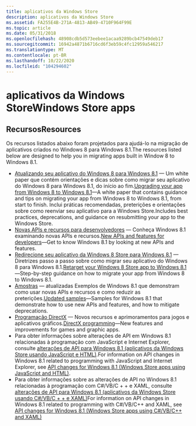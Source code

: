 ```yaml
---
title: aplicativos da Windows Store
description: aplicativos da Windows Store
ms.assetid: FA255E4B-271A-4813-AB49-4710F964F99E
ms.topic: article
ms.date: 05/31/2018
ms.openlocfilehash: 48908cdb5d573eebee1acaa9289bcb47549deb17
ms.sourcegitcommit: 16942a4871b6716cd6f3eb59c4fc12959a546217
ms.translationtype: MT
ms.contentlocale: pt-BR
ms.lasthandoff: 10/22/2020
ms.locfileid: "104294602"
---
```

# <a name="windows-store-apps"></a><span data-ttu-id="18ddd-103">aplicativos da Windows Store</span><span class="sxs-lookup"><span data-stu-id="18ddd-103">Windows Store apps</span></span>

## <a name="resources"></a><span data-ttu-id="18ddd-104">Recursos</span><span class="sxs-lookup"><span data-stu-id="18ddd-104">Resources</span></span>

<span data-ttu-id="18ddd-105">Os recursos listados abaixo foram projetados para ajudá-lo na migração de aplicativos criados no Windows 8 para Windows 8.1.</span><span class="sxs-lookup"><span data-stu-id="18ddd-105">The resources listed below are designed to help you in migrating apps built in Window 8 to Windows 8.1.</span></span>

-   <span data-ttu-id="18ddd-106">[Atualizando seu aplicativo do Windows 8 para Windows 8.1](/previous-versions/windows/dn376326(v=win.10)) &mdash; Um white paper que contém orientações e dicas sobre como migrar seu aplicativo do Windows 8 para Windows 8.1, do início ao fim.</span><span class="sxs-lookup"><span data-stu-id="18ddd-106">[Upgrading your app from Windows 8 to Windows 8.1](/previous-versions/windows/dn376326(v=win.10))&mdash;A white paper that contains guidance and tips on migrating your app from Windows 8 to Windows 8.1, from start to finish.</span></span> <span data-ttu-id="18ddd-107">Inclui práticas recomendadas, preterições e orientações sobre como reenviar seu aplicativo para a Windows Store.</span><span class="sxs-lookup"><span data-stu-id="18ddd-107">Includes best practices, deprecations, and guidance on resubmitting your app to the Windows Store.</span></span>
-   <span data-ttu-id="18ddd-108">[Novas APIs e recursos para desenvolvedores](https://msdn.microsoft.com/library/windows/apps/dn751496.aspx) &mdash; Conheça Windows 8.1 examinando novas APIs e recursos.</span><span class="sxs-lookup"><span data-stu-id="18ddd-108">[New APIs and features for developers](https://msdn.microsoft.com/library/windows/apps/dn751496.aspx)&mdash;Get to know Windows 8.1 by looking at new APIs and features.</span></span>
-   <span data-ttu-id="18ddd-109">[Redirecione seu aplicativo da Windows 8 Store para Windows 8.1](/previous-versions/windows/apps/dn263114(v=win.10)) &mdash; Diretrizes passo a passo sobre como migrar seu aplicativo do Windows 8 para Windows 8.1.</span><span class="sxs-lookup"><span data-stu-id="18ddd-109">[Retarget your Windows 8 Store app to Windows 8.1](/previous-versions/windows/apps/dn263114(v=win.10))&mdash;Step-by-step guidance on how to migrate your app from Windows 8 to Windows 8.1.</span></span>
-   <span data-ttu-id="18ddd-110">[Amostras](https://github.com/microsoft/Windows-classic-samples/tree/master/Samples) &mdash; atualizadas Exemplos de Windows 8.1 que demonstram como usar novas APIs e recursos e como reduzir as preterições.</span><span class="sxs-lookup"><span data-stu-id="18ddd-110">[Updated samples](https://github.com/microsoft/Windows-classic-samples/tree/master/Samples)&mdash;Samples for Windows 8.1 that demonstrate how to use new APIs and features, and how to mitigate deprecations.</span></span>
-   <span data-ttu-id="18ddd-111">[Programação DirectX](https://msdn.microsoft.com/library/windows/apps/bg182880.aspx) &mdash; Novos recursos e aprimoramentos para jogos e aplicativos gráficos.</span><span class="sxs-lookup"><span data-stu-id="18ddd-111">[DirectX programming](https://msdn.microsoft.com/library/windows/apps/bg182880.aspx)&mdash;New features and improvements for games and graphic apps.</span></span>
-   <span data-ttu-id="18ddd-112">Para obter informações sobre alterações de API em Windows 8.1 relacionadas à programação com JavaScript e Internet Explorer, consulte [alterações de API para Windows 8.1 (aplicativos da Windows Store usando JavaScript e HTML)](/previous-versions/windows/apps/dn263112(v=win.10)).</span><span class="sxs-lookup"><span data-stu-id="18ddd-112">For information on API changes in Windows 8.1 related to programming with JavaScript and Internet Explorer, see [API changes for Windows 8.1 (Windows Store apps using JavaScript and HTML)](/previous-versions/windows/apps/dn263112(v=win.10)).</span></span>
-   <span data-ttu-id="18ddd-113">Para obter informações sobre as alterações de API no Windows 8.1 relacionadas à programação com C#/VB/C + + e XAML, consulte [alterações de API para Windows 8.1 (aplicativos da Windows Store usando C#/VB/C + + e XAML)](/previous-versions/windows/apps/dn263110(v=win.10))</span><span class="sxs-lookup"><span data-stu-id="18ddd-113">For information on API changes in Windows 8.1 related to programming with C#/VB/C++ and XAML, see [API changes for Windows 8.1 (Windows Store apps using C#/VB/C++ and XAML)](/previous-versions/windows/apps/dn263110(v=win.10))</span></span>

 

 